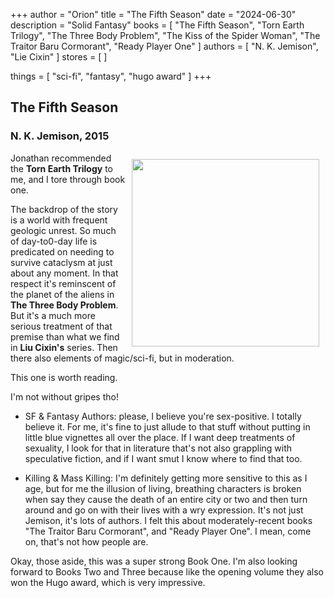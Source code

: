 +++
author = "Orion"
title = "The Fifth Season"
date = "2024-06-30"
description = "Solid Fantasy"
books = [
    "The Fifth Season",
    "Torn Earth Trilogy",
    "The Three Body Problem",
    "The Kiss of the Spider Woman",
    "The Traitor Baru Cormorant",
    "Ready Player One"
]
authors = [
    "N. K. Jemison",
    "Lie Cixin"
]
stores = [
]

things = [
    "sci-fi",
    "fantasy",
    "hugo award"
]
+++

## The Fifth Season
### N. K. Jemison, 2015
<img src="/images/fifth_season.png" style="padding:10px; width:300px; float:right;">
Jonathan recommended the <b>Torn Earth Trilogy</b> to me, and I tore through book one.

The backdrop of the story is a world with frequent geologic unrest.  So much of day-to0-day life is predicated on needing to survive cataclysm at just about any moment.   In that respect it's reminscent of the planet of the aliens in <b>The Three Body Problem</b>.  But it's a much more serious treatment of that premise than what we find in <b>Liu Cixin's</b> series.  Then there also elements of magic/sci-fi, but in moderation.

This one is worth reading.

I'm not without gripes tho!

* SF & Fantasy Authors: please, I believe you're sex-positive. I totally believe it.  For me, it's fine to just allude to that stuff without putting in little blue vignettes all over the place.  If I want deep treatments of sexuality, I look for that in literature that's not also grappling with speculative fiction, and if I want smut I know where to find that too.

* Killing & Mass Killing: I'm definitely getting more sensitive to this as I age, but for me the illusion of living, breathing characters is broken when say they cause the death of an entire city or two and then turn around and go on with their lives with a wry expression.  It's not just Jemison, it's lots of authors.  I felt this about moderately-recent books "The Traitor Baru Cormorant", and "Ready Player One".  I mean, come on, that's not how people are.

Okay, those aside, this was a super strong Book One. I'm also looking forward to Books Two and Three because like the opening volume they also won the Hugo award, which is very impressive.



